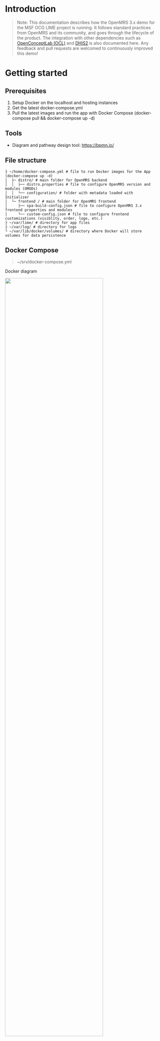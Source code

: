 # Introduction

> Note: This documentation describes how the OpenMRS 3.x demo for the MSF OCG LIME project is running. It follows standard practices from OpenMRS and its community, and goes through the lifecycle of the product. The integration with other dependencies such as [OpenConceptLab (OCL)](https://openconceptlab.org/) and [DHIS2](https://dhis2.org/) is also documented here. Any feedback and pull requests are welcomed to continuously improved this demo!

# Getting started

## Prerequisites
1. Setup Docker on the localhost and hosting instances
2. Get the latest docker-compose.yml 
3. Pull the latest images and run the app with Docker Compose (docker-compose pull && docker-compose up -d)

## Tools 
- Diagram and pathway design tool: https://bpmn.io/ 

## File structure

```shell
├ ~/home/docker-compose.yml # file to run Docker images for the App (docker-compose up -d)
│  ├─ distro/ # main folder for OpenMRS backend
│  │  ├── distro.properties # file to configure OpenMRS version and modules (OMODs)
│  │  └── configuration/ # folder with metadata loaded with Initializer
│  └─ frontend / # main folder for OpenMRS frontend
│     ├── spa-build-config.json # file to configure OpenMRS 3.x frontend properties and modules
│     └── custom-config.json # file to configure frontend customizations (visiblity, order, logo, etc.)
├ ~/var/lime/ # directory for app files
├ ~/var/log/ # directory for logs
└ ~/var/lib/docker/volumes/ # directory where Docker will store volumes for data persistence
```
## Docker Compose

> ~/srv/docker-compose.yml

Docker diagram
<div>
<img src="./_media/docker-compose.png" width=80%>
</div>

```yml
version: "3.7"

services:
  gateway:
    image: openmrs/openmrs-reference-application-3-gateway:${TAG:-nightly}
    depends_on:
      - frontend
      - backend
    ports:
      - "80:80"

  frontend:
    image: msfocg/openmrs3-frontend:dev
    environment:
      SPA_PATH: /openmrs/spa
      API_URL: /openmrs
      SPA_CONFIG_URLS: /openmrs/spa/custom-config.json
    healthcheck:
      test: ["CMD", "curl", "-f", "http://localhost/"]
      timeout: 5s
    depends_on:
      - backend
    volumes:
      - ./frontend/custom-config.json:/usr/share/nginx/html/custom-config.json

  backend:
    image: msfocg/openmrs3-backend:dev
    depends_on:
      - db
    environment:
      OMRS_CONFIG_MODULE_WEB_ADMIN: "true"
      OMRS_CONFIG_AUTO_UPDATE_DATABASE: "true"
      OMRS_CONFIG_CREATE_TABLES: "true"
      OMRS_CONFIG_CONNECTION_SERVER: db
      OMRS_CONFIG_CONNECTION_DATABASE: openmrs
      OMRS_CONFIG_CONNECTION_USERNAME: ${OPENMRS_DB_USER:-openmrs}
      OMRS_CONFIG_CONNECTION_PASSWORD: ${OPENMRS_DB_PASSWORD:-openmrs}
    healthcheck:
      test: ["CMD", "curl", "-f", "http://localhost:8080/openmrs"]
      timeout: 5s
    volumes:
      - openmrs-data:/openmrs/data
      - ./distro/configuration:/openmrs/distribution/openmrs_config

  # MariaDB
  db:
    image: mariadb:10.8.2
    command: "mysqld --character-set-server=utf8 --collation-server=utf8_general_ci"
    healthcheck:
      test: "mysql --user=${OMRS_DB_USER:-openmrs} --password=${OMRS_DB_PASSWORD:-openmrs} --execute \"SHOW DATABASES;\""
      interval: 3s
      timeout: 1s
      retries: 5
    environment:
      MYSQL_DATABASE: openmrs
      MYSQL_USER: ${OMRS_DB_USER:-openmrs}
      MYSQL_PASSWORD: ${OMRS_DB_PASSWORD:-openmrs}
      MYSQL_ROOT_PASSWORD: ${MYSQL_ROOT_PASSWORD:-openmrs}
    volumes:
      - db-data:/var/lib/mysql

volumes:
  openmrs-data: ~
  db-data: ~

```



# Configure

Types of configurations:
1. OpenMRS version (/distro/distro.properties)
2. Backend modules (/distro/distro.properties)
3. Frontend modules (/frontend/spa-build-config.json)
4. Frontend customizations (/frontend/custom-config.json)
5. Metadata (/distro/configuration) 
6. Concepts and content (OCL)

> #### [Diagram representing the types of configuration](https://docs.google.com/drawings/d/1FqoAuYAhWf-P8YAd18wHN-7yRBnAKEkrabBSGOCkWr8/edit?usp=sharing)


## OpenMRS version

> /distro/distro.properties

```shell
name=Ref 3.x distro
version=3.0.0
war.openmrs=${openmrs.version}
```
## Backend modules

> /distro/distro.properties

```shell
omod.initializer=${initializer.version}
omod.fhir2=${fhir2.version}
omod.webservices.rest=${webservices.rest.version}
omod.idgen=${idgen.version}
omod.addresshierarchy=${addresshierarchy.version}
omod.openconceptlab=${openconceptlab.version}
omod.attachments=${attachments.version}
omod.queue=${queue.version}
omod.appointments=${appointments.version}
omod.appointments.groupId=org.bahmni.module
omod.cohort=${cohort.version}
omod.reporting=${reporting.version}
omod.reportingrest=${reportingrest.version}
omod.calculation=${calculation.version}
omod.serialization.xstream=${serialization-xstream.version}
omod.serialization.xstream.type=omod
```
## Frontend modules

> /frontend/spa-build-config.json

```json
{
  "frontendModules": {
    "@openmrs/esm-devtools-app": "next",
    "@openmrs/esm-implementer-tools-app": "next",
    "@openmrs/esm-login-app": "next",
    "@openmrs/esm-offline-tools-app": "next",
    "@openmrs/esm-primary-navigation-app": "next",
    "@openmrs/esm-home-app": "next",
    "@openmrs/esm-form-entry-app": "next",
    "@openmrs/esm-generic-patient-widgets-app": "next",
    "@openmrs/esm-patient-allergies-app": "next",
    "@openmrs/esm-patient-appointments-app": "next",
    "@openmrs/esm-patient-attachments-app": "next",
    "@openmrs/esm-patient-banner-app": "next",
    "@openmrs/esm-patient-biometrics-app": "next",
    "@openmrs/esm-patient-chart-app": "next",
    "@openmrs/esm-patient-conditions-app": "next",
    "@openmrs/esm-patient-forms-app": "next",
    "@openmrs/esm-patient-medications-app": "next",
    "@openmrs/esm-patient-notes-app": "next",
    "@openmrs/esm-patient-programs-app": "next",
    "@openmrs/esm-patient-test-results-app": "next",
    "@openmrs/esm-patient-vitals-app": "next",
    "@openmrs/esm-active-visits-app": "next",
    "@openmrs/esm-appointments-app": "next",
    "@openmrs/esm-outpatient-app": "next",
    "@openmrs/esm-patient-list-app": "next",
    "@openmrs/esm-patient-registration-app": "next",
    "@openmrs/esm-patient-search-app": "next",
    "@openmrs/esm-openconceptlab-app": "next",
    "@openmrs/esm-dispensing-app": "next",
    "@openmrs/esm-fast-data-entry-app": "next",
    "@openmrs/esm-cohort-builder-app": "next",
    "@openmrs/esm-form-builder-app": "next"
  },
  "spaPath": "$SPA_PATH",
  "apiUrl": "$API_URL",
  "configUrls": ["$SPA_CONFIG_URLS"],
  "importmap": "$SPA_PATH/importmap.json"
}

```

## Frontend customizations

> /frontend/custom-config.json

### Examples

#### Modify the registration content
```json
"@openmrs/esm-patient-registration-app": {
  "fieldDefinitions": [
    {
      "id": "referredby",
      "name": "Referred by",
      "type": "person attribute",
      "uuid": "4dd56a75-14ab-4148-8700-1f4f704dc5b0",
      "answerConceptSetUuid": "6682d17f-0777-45e4-a39b-93f77eb3531c",
      "validation": {
        "matches": ""
      }
    }
  ],
  "sectionDefinitions": [
    {
      "id": "additionalDetails",
      "name": "Additional Details",
      "fields": [
        "referredby"
      ]
    }
  ],
  "sections": [
    "demographics",
    "relationships",
    "contact",
    "additionalDetails"
  ],
  "fieldConfigurations": {
    "gender": [
      {
        "id": "male",
        "value": "Male",
        "label": "Male"
      },
      {
        "id": "female",
        "value": "Female",
        "label": "Female"
      },
      {
        "id": "other",
        "value": "Other",
        "label": "Other"
      }
    ]
  }
}
```

#### Modify the vital signs form
```json
"@openmrs/esm-patient-vitals-app": {
  "vitals": {
    "useFormEngine": true,
    "formName": "Surgical Operation",
    "formUuid": "96637f12-3c04-311f-b477-3fa6a866e895",
    "encounterTypeUuid": "67a71486-1a54-468f-ac3e-7091a9a79584"
  }
}
```


## Metadata


Configurations are loaded through the Initializer module and located in the configuration folder
> /distro/configuration
```shell
# Configuration files are loaded when restarting OpenMRS and the Docker backend image
docker restart lime-emr-project-demo-backend
```

## Concepts and content

Content is organized in OpenConceptLab (OCL), in the [LIME Demo collection](https://app.openconceptlab.org/#/orgs/MSFOCG/collections/lime-demo/ ) and manually exported as ZIP files, then added to the configuration:
> /distro/configuration/OCL

In CSV templats
1. Define project-specific metadata
In OpenConceptLab (OCL)
2. Identify concepts that can be reused in a) CIEL source b) MSF sources
3. Create new concepts if needed in MSF OCG source
4. Create collections of concepts needed for the implementation (per program, per form, and generic ones)
5. Release the collection and export it as a ZIP file
In distribution configuration
1. Add the ZIP file in /distro/configuration/ampathforms/___.zip
2. Restart OpenMRS to verify that the new concepts are well loaded in the OpenMRS dictionnary 

### OpenConceptLab (OCL)

UUID formula for Excel:
```shell
=LOWER(CONCATENATE(DEC2HEX(RANDBETWEEN(0,POWER(16,8)),8),"-",DEC2HEX(RANDBETWEEN(0,POWER(16,4)),4),"-","4",DEC2HEX(RANDBETWEEN(0,POWER(16,3)),3),"-",DEC2HEX(RANDBETWEEN(8,11)),DEC2HEX(RANDBETWEEN(0,POWER(16,3)),3),"-",DEC2HEX(RANDBETWEEN(0,POWER(16,8)),8),DEC2HEX(RANDBETWEEN(0,POWER(16,4)),4)))
```

# Translations

## Configuration

1. Add the locale in the supported language in the distro in: https://github.com/openmrs/openmrs-distro-referenceapplication/blob/758a11fc510df7dd09e23b565ebc8e366cf9e673/distro/configuration/globalproperties/i18n.xml#L5

## Frontend UI

1. checkout the mono repo
2. install dependencies using `yarn`
3. add new language locale code
4. create additional translation files using `yarn run extract-translations`
5. update the translation files
6. reflect translations in Transifex
7. commit and pull request

List of i18next parsers
- https://github.com/openmrs/openmrs-esm-core/blob/17830ad39ae631d33a4db9b6a7e1b021ce8e8847/tools/i18next-parser.config.js#L45
- https://github.com/openmrs/openmrs-esm-patient-chart/blob/46602a6a9f8d60be01a11d538226c095d433b589/tools/i18next-parser.config.js#L45
- https://github.com/openmrs/openmrs-esm-patient-management/blob/40ca359d14608f0cea13677a1d2633e9b0ccd8c2/tools/i18next-parser.config.js#L45
- https://github.com/openmrs/openmrs-esm-template-app/blob/5844f04c5d9e249f0342f2cbbf0bf66010d6e2d0/i18next-parser.config.js#L45
- https://github.com/openmrs/openmrs-esm-admin-tools/blob/4ebc0cb3206bf124812d3169f1048c182ee00cb4/tools/i18next-parser.config.js#L45
- https://github.com/openmrs/openmrs-esm-fast-data-entry-app/blob/d75f71933dcd8ccc36c27496d7ba498ade016f4e/tools/i18next-parser.config.js#L45

## Forms and content

1. add translation in OCL concepts
2. pull release in OpenMRS from OCL using the Initializer
3. leave the form labels empty to pull the label based on the translations in the concepts

# Build
Docker images will automatically be rebuilt and pushed to [Docker Hub of MSF OCG](https://hub.docker.com/r/msfocg) when binaries or configurations are modified. 

## Actions


### Build Docker images
### Update metadata and content
### Update documentation

## Branches

<div>
<img src="./_media/development-workflow.png" width=80%>
</div>

## Environments 

Dev, QA/UAT, Preprod, prod

| Environment | Dockerfile | Docker compose | Comment |
|---|---|---|---|
| Local | Modified to load custom frontend assets (logo, config json, etc.) | docker-compose.local.yml | Loading distro/configuration from the Docker host (local machine) when restarting the Docker backend, frontend must be rebuilt if modified (assets, spa modules, etc) |
| Dev/Staging/Prod | Modified to load custom frontend assets (logo, config json, etc.) | docker-compose.yml | Loading frontend and backend Docker images built in Github actions and pushed to Docker Hub |

# Deploy 

## On localhost
```shell
# SSH Azure instance via jumphost
ssh username@____.cloudapp.azure.com -p ____
# switch to sudo privileges
sudo su
# Start OpenMRS
docker-compose up -d
# Verify that OpenMRS services are running
docker ps
# IF docker-compose file is missing, download configuration, then start OpenMRS
curl https://raw.githubusercontent.com/openmrs/openmrs-distro-referenceapplication/main/docker-compose.yml > docker-compose.yml 
# Verify that the web app is available
https://___.cloudapp.azure.com 
# All done!
```

## In the Cloud

Ansible script to build

```shell
# Add Ansible repository
sudo apt-add-repository ppa:ansible/ansible
# Refresh system package index
sudo apt update
# Install Ansible
sudo apt install ansible
# Run the recipe
ansible-playbook -i inventories/dev.ini playbook.yaml --ask-become-pass
```
## On premises 

# Maintain

Type of maintenance activities

| Activity | Comments |
|---|---|
| 1. Backup data and patient files | Automated, nightly, locally on production |
| 2. Synchronize production data with QA and DEV environments | Manual, from GitHub Sync actions |
| 3. Upgrade binaries | Manual, from GitHub Build actions |
| 4. Update metadata and configurations | Manual, from GitHub Build actions |

## Backup

### Overview

<div>
<img src="./_media/backup-diagram.png" width=50%>
</div>


#### Instructions to backup the database on a daily or weekly basis, encrypt it, and transfer to another location:

### Prerequisites

#### Step 1: Install GPG on the backup server

You can install GPG on your backup server using your distribution's package manager. For example, on Ubuntu or Debian, you can use the following command:
```shell
sudo apt-get update
sudo apt-get install gnupg
```

#### Step 2: Generate a GPG key pair

You can generate a GPG key pair using the following command:

```shell
gpg --gen-key
```

This will launch a series of prompts to configure your key pair. Follow the prompts to create your key pair.

#### Step 3: Export the public key

Once you have generated your key pair, you need to export the public key and share it with the users who will be encrypting backups for you.

You can export the public key using the following command:

```shell
gpg --export -a "Your Name" > public_key.asc
```
Replace "Your Name" with the name you used when generating your key pair.

#### Step 4: Encrypt backups using GPG

To encrypt a backup using GPG, you can use the following command:

```shell
gpg --encrypt --recipient "Your Name" backup_file.tar.gz
```
Replace "Your Name" with the name associated with your GPG key pair, and replace "backup_file.tar.gz" with the name of your backup file.

### Consolidated script 

```shell
#!/bin/bash

# Set the date format
now=$(date +"%Y_%m_%d")

# Perform daily incremental backup of the database
docker exec openmrs-db /usr/bin/mysqldump --max_allowed_packet=51012M -u '****' --password='******' openmrs --skip-lock-tables --single-transaction --skip-triggers | gzip -v > /openmrs/backup/lime_dc_db_daily_$now.sql.gz

# Perform weekly incremental backup of the database
if [ $(date +%u) -eq 7 ]; then
  docker exec openmrs-db /usr/bin/mysqldump --max_allowed_packet=51012M -u '****' --password='******' openmrs --skip-lock-tables --single-transaction --skip-triggers | gzip -v > /openmrs/backup/lime_dc_db_weekly_$now.sql.gz
fi

# Encrypt backup file using GPG
gpg --encrypt --recipient "Your Name" /ptracker/backup/ptracker_dc_db.sql.gz

# Perform incremental backup of the storage and files
rsync -a --delete /lime/storage/ backup@172.24.xx.xx:/openmrs/backup/lime_dc_storage/

# Perform incremental backup of the OpenMRS files
rsync -a --delete /lime/openmrs/ backup@172.24.xx.xx:/openmrs/backup/lime_dc_files/

# Create a log message with timestamp
echo "$(date): Daily and weekly incremental backup of OpenMRS database and incremental backup of storage and files has been performed."
```
This script performs a MySQL dump of an OpenMRS database, compresses the output and transfers it to a backup server. It also adds a time stamp message to a log file.

### Line-by-line explanation of the script

```now=$(date +"%Y_%m_%d")```: This line creates a variable now that captures the current date in the format of year, month, and day.

```shell docker exec ptracker-openmrs-db /usr/bin/mysqldump --max_allowed_packet=51012M -u '****' --password='******' openmrs --skip-lock-tables | gzip -v > /lime/backup/lime_dc_db.sql.gz```: This line uses Docker to execute a MySQL dump command with specific parameters. It dumps the database named openmrs to the standard output and pipes it to gzip, which compresses the output. The compressed output is then redirected to a backup file named ptracker_dc_db.sql.gz in the /ptracker/backup/ directory.

```scp -i '/openmrs/backup/backup_key' /openmrs/backup/lime_dc_db.sql.gz backup@172.24.xx.xx:/openmrs/backup/lime_dc_db_$now.sql.gz```: This line uses scp to securely copy the backup file to a backup server. It uses the key stored in /lime/backup/backup_key to authenticate the transfer. The file is transferred to the user backup at IP address 172.24.xx.xx, and it is renamed to include the timestamp variable $now in the file name.

```echo $now Backup of openmrs db has run```: This line appends a message to a log file that confirms that the backup has been run. The message includes the timestamp variable $now.


## Deitentify

## Restore

## Update 

Type of updates:
1. Binaries (OpenMRS files) - updated by Build actions
2. Metadata and configuration - updated by Configuration actions
3. Local data update - done manually by project team

Latest images can be pulled on instances using the Docker command:
```shell
docker-compose pull && docker-compose up -d
```

# Development tooling

## Local database 
### Connect DBeaver to the Docker MariaDB container
1. Update the openmrs user to be usable from the host machine
```shell
## Login in the MariaDB container
docker exec -it lime-emr-project-demo-db-1 sh
## Connect to MySQL as root
mysql -u root -p 
## Update the host allowance of the openmrs user 
update mysql.user set host='%' where user='openmrs'
```
2. In MariaDB
  a. Set the server host as "localhost", the port as "3306", the database as "openmrs" and the database authentication username as "openmrs" 
  b. In the driver properties, set the "allowPublicKeyRetrieval" to "true"
3. Test the connection to confirm that it is successful
4. Configure the Proxy SSH/Proxy to do the same on a remote server
